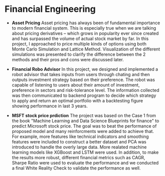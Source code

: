 # Financial Engineering

- **Asset Pricing**
Asset pricing has always been of fundamental importance to modern financial system. This is especially true when we are talking about pricing derivatives – which grows in popularity ever since created and has surpassed the volume of actual stock market by far. In this project, I approached to price multiple kinds of options using both Monte Carlo Simulation and Lattice Method. Visualization of the different simulations was presented to clarify the difference between the 2 methods and their pros and cons were discussed later.

-  **Financial Robo Advisor**
  In this project, we designed and implemented a robot advisor that takes inputs from users through chating and then outputs investment strategy based on their preference. The robot was capable of listening to users about their amount of investment, preference in sectors and risk-tolerance level. The information collected was then communicated to backend program to decide which strategy to apply and return an optimal portfolio with a backtesting figure showing performance in last 3 years.
  
-  **MSFT stock price prdiction**
 The project was based on the Case 1 from the book "Machine Learning and Data Science Blueprints for finance" to predict Microsoft stock price. The goal was to beat the performance of proposed model and many reinforcments were added to achieve that. For example, more features like technical indicators and smoothing features were included to construct a better dataset and PCA was introduced to handle the overly large data. More realated machine learning models like XGBoost and LSTM were used. In addition, to make the results more robust, different financial metrics such as CAGR, Sharpe Ratio were used to evaluate the performance and we conducted a final White Reality Check to validate the performance as well. 


